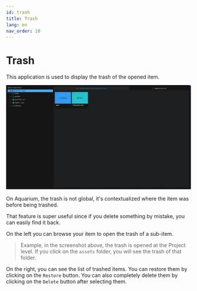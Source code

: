 ```yaml
---
id: trash
title: Trash
lang: en
nav_order: 10
---
```


# Trash

This application is used to display the trash of the opened item.

![Trash](../../_medias/screenshots/trash.webp)

On Aquarium, the trash is not global, it's contextualized where the item was before being trashed.

That feature is super useful since if you delete something by mistake, you can easily find it back.

On the left you can browse your item to open the trash of a sub-item.

> Example, in the screenshot above, the trash is opened at the Project level. If you click on the `assets` folder, you will see the trash of that folder.

On the right, you can see the list of trashed items. You can restore them by clicking on the `Restore` button. You can also completely delete them by clicking on the `Delete` button after selecting them.